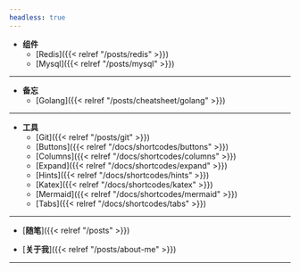 ```yaml
---
headless: true
---
```


- **组件**
  - [Redis]({{< relref "/posts/redis" >}})
  - [Mysql]({{< relref "/posts/mysql" >}})
----

- **备忘**
  - [Golang]({{< relref "/posts/cheatsheet/golang" >}})
----


- **工具**
  - [Git]({{< relref "/posts/git" >}})
  - [Buttons]({{< relref "/docs/shortcodes/buttons" >}})
  - [Columns]({{< relref "/docs/shortcodes/columns" >}})
  - [Expand]({{< relref "/docs/shortcodes/expand" >}})
  - [Hints]({{< relref "/docs/shortcodes/hints" >}})
  - [Katex]({{< relref "/docs/shortcodes/katex" >}})
  - [Mermaid]({{< relref "/docs/shortcodes/mermaid" >}})
  - [Tabs]({{< relref "/docs/shortcodes/tabs" >}})  

----

- [**随笔**]({{< relref "/posts" >}})

- [**关于我**]({{< relref "/posts/about-me" >}})

----

